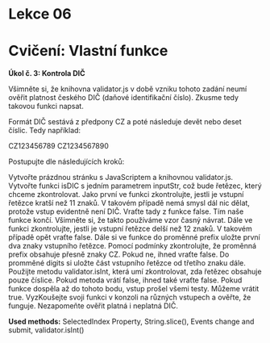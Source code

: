 # Lekce 06
# Cvičení: Vlastní funkce

<strong>Úkol č. 3: Kontrola DIČ</strong>

Všimněte si, že knihovna validator.js v době vzniku tohoto zadání neumí ověřit platnost českého DIČ (daňové identifikační číslo). Zkusme tedy takovou funkci napsat.

Formát DIČ sestává z předpony CZ a poté následuje devět nebo deset číslic. Tedy například:

CZ123456789
CZ1234567890

Postupujte dle následujících kroků:

Vytvořte prázdnou stránku s JavaScriptem a knihovnou validator.js.
Vytvořte funkci isDIC s jedním parametrem inputStr, což bude řetězec, který chceme zkontrolovat.
Jako první ve funkci zkontrolujte, jestli je vstupní řetězce kratší než 11 znaků. V takovém případě nemá smysl dál nic dělat, protože vstup evidentně není DIČ. Vraťte tady z funkce false. Tím naše funkce končí. Všimněte si, že takto používáme vzor časný návrat.
Dále ve funkci zkontrolujte, jestli je vstupní řetězce delší než 12 znaků. V takovém případě opět vraťte false.
Dále si ve funkce do proměnné prefix uložte první dva znaky vstupního řetězce.
Pomocí podmínky zkontrolujte, že proměnná prefix obsahuje přesně znaky CZ. Pokud ne, ihned vraťte false.
Do promměné digits si uložte část vstupního řetězce od třetího znaku dále.
Použijte metodu validator.isInt, která umí zkontrolovat, zda řetězec obsahuje pouze číslice. Pokud metoda vrátí false, ihned také vraťte false.
Pokud funkce dospěla až do tohoto bodu, vstup prošel všemi testy. Můžeme vrátit true.
VyzKoušejte svoji funkci v konzoli na různých vstupech a ověřte, že funguje. Nezapomeňte ověřit platná i neplatná DIČ.

<strong>Used methods:</strong>
SelectedIndex Property, String.slice(), Events change and submit, validator.isInt()

